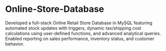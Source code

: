 # Online-Store-Database
Developed a full-stack Online Retail Store Database in MySQL featuring automated stock updates with triggers, dynamic tax/shipping cost calculations using user-defined functions, and advanced analytical queries. Enabled reporting on sales performance, inventory status, and customer behavior.
